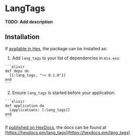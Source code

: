 # LangTags

**TODO: Add description**

## Installation

If [available in Hex](https://hex.pm/docs/publish), the package can be installed as:

  1. Add `lang_tags` to your list of dependencies in `mix.exs`:

    ```elixir
    def deps do
      [{:lang_tags, "~> 0.1.0"}]
    end
    ```

  2. Ensure `lang_tags` is started before your application:

    ```elixir
    def application do
      [applications: [:lang_tags]]
    end
    ```

If [published on HexDocs](https://hex.pm/docs/tasks#hex_docs), the docs can
be found at [https://hexdocs.pm/lang_tags](https://hexdocs.pm/lang_tags)

